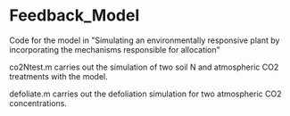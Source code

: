 # Feedback_Model
Code for the model in "Simulating an environmentally responsive plant by incorporating the mechanisms responsible for allocation"

co2Ntest.m carries out the simulation of two soil N and atmospheric CO2 treatments with the model.

defoliate.m carries out the defoliation simulation for two atmospheric CO2 concentrations.
